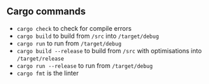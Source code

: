 ## Cargo commands

- `cargo check` to check for compile errors
- `cargo build` to build from `/src` into `/target/debug`
- `cargo run` to run from `/target/debug`
- `cargo build --release` to build from `/src` with optimisations into `/target/release`
- `cargo run --release` to run from `/target/debug`
- `cargo fmt` is the linter